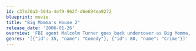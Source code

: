 ```yaml
---
id: c37e20a3-504a-4ef9-962f-d6e694ea9272
blueprint: movie
title: "Big Momma's House 2"
release_date: '2006-01-26'
overview: 'FBI agent Malcolm Turner goes back undercover as Big Momma, a slick-talking, slam-dunking Southern granny with attitude to spare! Now this granny must play nanny to three dysfunctional upper class kids in order to spy on their computer hacked dad.'
genres: '[{"id": 35, "name": "Comedy"}, {"id": 80, "name": "Crime"}]'
---
```

